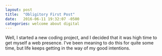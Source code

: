 ```yaml
---
layout: post
title:  "Obligitory First Post"
date:   2016-06-11 19:32:07 -0500
categories: welcome about digital
---
```


Well, I started a new coding project, and I decided that it was high time to get myself a web presence. I've been meaning to do this for quite some time, but life keeps getting in the way of my good intentions.